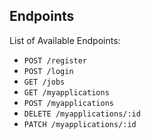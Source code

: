 ## Endpoints

List of Available Endpoints:
- `POST /register`
- `POST /login`
- `GET /jobs`
- `GET /myapplications`
- `POST /myapplications`
- `DELETE /myapplications/:id`
- `PATCH /myapplications/:id`



